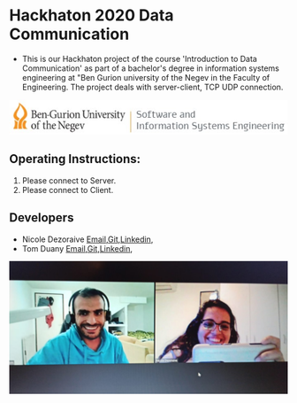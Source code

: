 # Hackhaton 2020 Data Communication
  * This is our Hackhaton project of the course 'Introduction to Data Communication' as part of a bachelor's degree in information systems engineering at "Ben Gurion university of the Negev in the Faculty of Engineering.
The project deals with server-client, TCP UDP connection.

![BGU](https://github.com/tomdua/Ass-3_3-Front-Vue.js/blob/master/src/assets/ise-bgu.jpg?raw=true)

 ## Operating Instructions:
 1. Please connect to Server.
 2. Please connect to Client.
 
 ## Developers
  * Nicole Dezoraive [Email](nicoled@post.bgu.ac.il),[Git](https://github.com/NicoleDezoraive),[Linkedin](https://www.linkedin.com/in/nicole-dezoraive-124b74168),
  * Tom Duany  [Email](tomduany@gmail.com),[Git](https://github.com/tomdua),[Linkedin](https://www.linkedin.com/in/tom-duany-1ab71b141/),

![Tom&Nicole](https://github.com/tomdua/Hackathon_/blob/main/tom%26nicole.jpeg)
